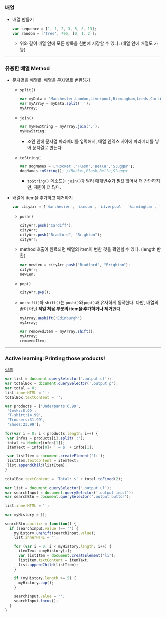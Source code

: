 <h3>배열</h3>

- 배열 만들기

  ```javascript
  var sequence = [1, 1, 2, 3, 5, 8, 13];
  var random = ['tree', 795, [0, 1, 2]];
  ```

  - 위와 같이 배열 안에 모든 항목을 한번에 저장할 수 있다. (배열 안에 배열도 가능)



---



<h3>유용한 배열 Method</h3>



- 문자열을 배열로, 배열을 문자열로 변환하기

  - `split()`

    ```javascript
    var myData = 'Manchester,London,Liverpool,Birmingham,Leeds,Carlisle';
    var myArray = myData.split(',');
    myArray;
    ```

    

  - `join()`

    ```javascript
    var myNewString = myArray.join(',');
    myNewString;
    ```

    - 조인 안에 문자열 파라메터를 입력해서, 배열 인덱스 사이에 파라메터를 넣어 문자열로 만든다.

  - `toString()`

    ```javascript
    var dogNames = ['Rocket','Flash','Bella','Slugger'];
    dogNames.toString(); //Rocket,Flash,Bella,Slugger
    ```

    - `toString()` 메소드는 `join()`과 달리 매개변수가 필요 없어서 더 간단하지만, 제한이 더 많다.



- 배열에 item을 추가하고 제거하기

  ```javascript
  var cityArr = ['Manchester', 'London', 'Liverpool', 'Birmingham', 'Leeds', 'Carlisle'];
  ```

  - `push()`

    ```javascript
    cityArr.push('Cardiff');
    cityArr;
    cityArr.push("Bradford", "Brighton");
    cityArr;
    ```

  - method 호출이 완료되면 배열의 item이 변한 것을 확인할 수 있다. (length 반환)

    ```javascript
    var newLen = cityArr.push("Bradford", "Brighton");
    cityArr;
    newLen;
    ```

  - `pop()`

    ```javascript
    cityArr.pop();
    ```

  - `unshift()`와 `shift()`는 `push()`와 `pop()`과 유사하게 동작한다. 다만, 배열의 끝이 아닌 **제일 처음 부분의 item을 추가하거나 제거**한다.

    ```javascript
    myArray.unshift('Edinburgh');
    myArray;
    ```

    ```javascript
    var removedItem = myArray.shift();
    myArray;
    removedItem;
    ```

    

---



<h3>Active learning: Printing those products!</h3>

[링크](https://developer.mozilla.org/ko/docs/Learn/JavaScript/First_steps/Arrays)

```javascript
var list = document.querySelector('.output ul');
var totalBox = document.querySelector('.output p');
var total = 0;
list.innerHTML = '';
totalBox.textContent = '';

var products = ['Underpants:6.99',
 'Socks:5.99',
 'T-shirt:14.99',
 'Trousers:31.99',
 'Shoes:23.99'];

for(var i = 0; i < products.length; i++) {
 var infos = products[i].split(':');
 total += Number(infos[1]);
 itemText = infos[0]+ ' — $' + infos[1];

 var listItem = document.createElement('li');
 listItem.textContent = itemText;
 list.appendChild(listItem);
}

totalBox.textContent = 'Total: $' + total.toFixed(2);
```

```javascript
var list = document.querySelector('.output ul');
var searchInput = document.querySelector('.output input');
var searchBtn = document.querySelector('.output button');

list.innerHTML = '';

var myHistory = [];

searchBtn.onclick = function() {
  if (searchInput.value !== '') {
    myHistory.unshift(searchInput.value);
    list.innerHTML = '';

    for (var i = 0; i < myHistory.length; i++) {
      itemText = myHistory[i];
      var listItem = document.createElement('li');
      listItem.textContent = itemText;
      list.appendChild(listItem);
    }

    if (myHistory.length >= 5) {
      myHistory.pop();
    }

    searchInput.value = '';
    searchInput.focus();
  }
}
```

